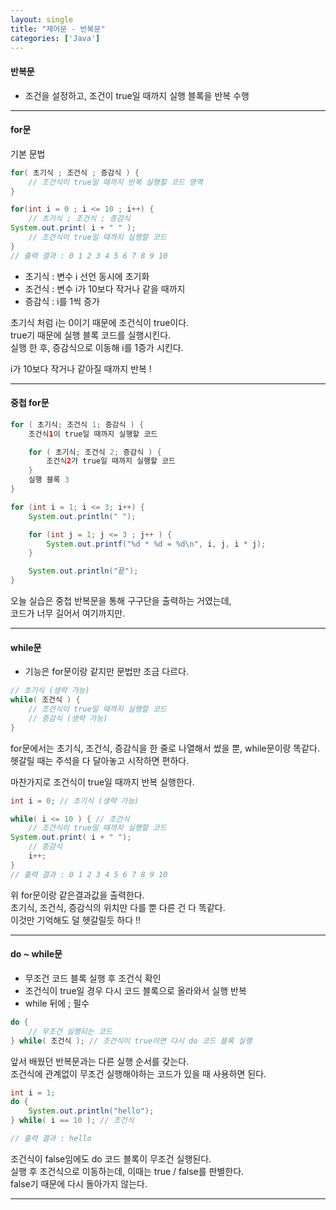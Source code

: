 ```yaml
---
layout: single
title: "제어문 - 반복문"
categories: ['Java']
---
```


   
#### 반복문
* 조건을 설정하고, 조건이 true일 때까지 실행 블록을 반복 수행   

   
***
#### for문
기본 문법   
``` java
for( 초기식 ; 조건식 ; 증감식 ) {
    // 조건식이 true일 때까지 반복 실행할 코드 영역
}
```   
``` java
for(int i = 0 ; i <= 10 ; i++) {
    // 초기식 ; 조건식 ; 증감식
System.out.print( i + " " );
    // 조건식이 true일 때까지 실행할 코드
}
// 출력 결과 : 0 1 2 3 4 5 6 7 8 9 10
```   
* 초기식 : 변수 i 선언 동시에 초기화   
* 조건식 : 변수 i가 10보다 작거나 같을 때까지   
* 증감식 : i를 1씩 증가   

초기식 처럼 i는 0이기 때문에 조건식이 true이다.   
true기 때문에 실행 블록 코드를 실행시킨다.   
실행 한 후, 증감식으로 이동해 i를 1증가 시킨다.   
     
i가 10보다 작거나 같아질 때까지 반복 !   
   
***
#### 중첩 for문
``` java
for ( 초기식; 조건식 1; 증감식 ) {
    조건식1이 true일 때까지 실행할 코드

    for ( 초기식; 조건식 2; 증감식 ) {
        조건식2가 true일 때까지 실행할 코드
    }
    실행 블록 3
}
```   
``` java
for (int i = 1; i <= 3; i++) {
    System.out.println(" ");

    for (int j = 1; j <= 3 ; j++ ) {
        System.out.printf("%d * %d = %d\n", i, j, i * j);
    }

    System.out.println("끝");
}
```   
오늘 실습은 중첩 반복문을 통해 구구단을 출력하는 거였는데,   
코드가 너무 길어서 여기까지만.   
   
***
#### while문
* 기능은 for문이랑 같지만 문법만 조금 다르다.   
   
``` java
// 초기식 (생략 가능)
while( 조건식 ) {
    // 조건식이 true일 때까지 실행할 코드
    // 증감식 (생략 가능)
}
```   
   
for문에서는 초기식, 조건식, 증감식을 한 줄로 나열해서 썼을 뿐, while문이랑 똑같다.   
헷갈릴 때는 주석을 다 달아놓고 시작하면 편하다.   
   
마찬가지로 조건식이 true일 때까지 반복 실행한다.   
   
``` java
int i = 0; // 초기식 (생략 가능)

while( i <= 10 ) { // 조건식
    // 조건식이 true일 때까지 실행할 코드
System.out.print( i + " ");
    // 증감식
    i++;
}
// 출력 결과 : 0 1 2 3 4 5 6 7 8 9 10
```    
위 for문이랑 같은결과값을 출력한다.   
초기식, 조건식, 증감식의 위치만 다를 뿐 다른 건 다 똑같다.   
이것만 기억해도 덜 헷갈릴듯 하다 !!   
   
***
#### do ~ while문
* 무조건 코드 블록 실행 후 조건식 확인   
* 조건식이 true일 경우 다시 코드 블록으로 올라와서 실행 반복   
* while 뒤에 ; 필수   
   
``` java
do {
    // 무조건 실행되는 코드
} while( 조건식 ); // 조건식이 true이면 다시 do 코드 블록 실행
```   
앞서 배웠던 반복문과는 다른 실행 순서를 갖는다.   
조건식에 관계없이 무조건 실행해야하는 코드가 있을 때 사용하면 된다.   
   
``` java
int i = 1;
do {
    System.out.println("hello");
} while( i == 10 ); // 조건식

// 출력 결과 : hello
```   
조건식이 false임에도 do 코드 블록이 무조건 실행된다.   
실행 후 조건식으로 이동하는데, 이때는 true / false를 판별한다.   
false기 때문에 다시 돌아가지 않는다.   
   
***
